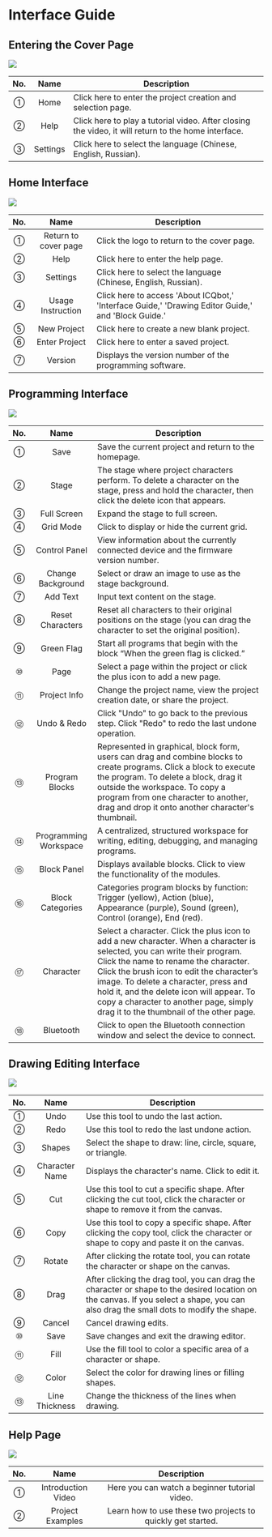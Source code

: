 # Interface Guide

## Entering the Cover Page  

![](https://cdn.nlark.com/yuque/0/2024/png/48120084/1732797464556-d80c578e-f3ec-455c-9b2a-bf52e8a1bcf2.png)

|  No.   |  Name   |  Description   |
| :---: | :---: | --- |
| ① | Home  | Click here to enter the project creation and selection page.   |
| ② |  Help | Click here to play a tutorial video. After closing the video, it will return to the home interface.   |
| ③ | Settings |  Click here to select the language (Chinese, English, Russian).   |


## Home Interface 
![](https://cdn.nlark.com/yuque/0/2024/png/48120084/1733643515716-8e79c267-3247-4a36-a490-2cff133c4f95.png)

|  No.   |  Name   |  Description   |
| :---: | :---: | --- |
| ① |  Return to cover page | Click the logo to return to the cover page.   |
| ② | Help | Click here to enter the help page.   |
| ③ | Settings | Click here to select the language (Chinese, English, Russian).   |
| ④ | Usage Instruction | Click here to access 'About ICQbot,' 'Interface Guide,' 'Drawing Editor Guide,' and 'Block Guide.'   |
| ⑤ |  New Project   | Click here to create a new blank project.   |
| ⑥ |  Enter Project   | Click here to enter a saved project.   |
| ⑦ |  Version   | Displays the version number of the programming software.   |


## Programming Interface  
![](https://cdn.nlark.com/yuque/0/2024/png/48120084/1733643974566-55d1c867-312e-494d-9b5f-abffd6fdde4b.png)

|  No.   |  Name   |  Description   |
| :---: | :---: | --- |
| ① |  Save   | Save the current project and return to the homepage.   |
| ② |  Stage   | The stage where project characters perform. To delete a character on the stage, press and hold the character, then click the delete icon that appears.   |
| ③ |  Full Screen   | Expand the stage to full screen.   |
| ④ | Grid Mode   | Click to display or hide the current grid.   |
| ⑤ | Control Panel | View information about the currently connected device and the firmware version number.   |
| ⑥ |  Change Background   | Select or draw an image to use as the stage background.   |
| ⑦  |  Add Text   |  Input text content on the stage.   |
| ⑧ |  Reset Characters   | Reset all characters to their original positions on the stage (you can drag the character to set the original position).   |
| ⑨ |  Green Flag   | Start all programs that begin with the block “When the green flag is clicked.”   |
| ⑩ | Page   | Select a page within the project or click the plus icon to add a new page.   |
| ⑪  |  Project Info   | Change the project name, view the project creation date, or share the project.   |
| ⑫ |  Undo & Redo   | Click "Undo" to go back to the previous step. Click "Redo" to redo the last undone operation.   |
| ⑬ |  Program Blocks   | Represented in graphical, block form, users can drag and combine blocks to create programs. Click a block to execute the program. To delete a block, drag it outside the workspace. To copy a program from one character to another, drag and drop it onto another character's thumbnail.   |
| ⑭ |  Programming Workspace   | A centralized, structured workspace for writing, editing, debugging, and managing programs.   |
| ⑮ |  Block Panel   | Displays available blocks. Click to view the functionality of the modules.   |
| ⑯ |  Block Categories   | Categories program blocks by function: Trigger (yellow), Action (blue), Appearance (purple), Sound (green), Control (orange), End (red).   |
| ⑰ |  Character   | Select a character. Click the plus icon to add a new character. When a character is selected, you can write their program. Click the name to rename the character. Click the brush icon to edit the character’s image. To delete a character, press and hold it, and the delete icon will appear. To copy a character to another page, simply drag it to the thumbnail of the other page.   |
| ⑱ |  Bluetooth   | Click to open the Bluetooth connection window and select the device to connect.   |


## Drawing Editing Interface  
![](https://cdn.nlark.com/yuque/0/2024/png/48120084/1732844479925-cdbf8389-9c1b-42df-8df3-1f2c4bb36962.png)

|  No.   |  Name   |  Description   |
| :---: | :---: | --- |
| ① |  Undo   |  Use this tool to undo the last action.   |
| ② |  Redo   |  Use this tool to redo the last undone action.   |
| ③ |  Shapes   |  Select the shape to draw: line, circle, square, or triangle.   |
| ④ |  Character Name   | Displays the character's name. Click to edit it.   |
| ⑤ |  Cut   | Use this tool to cut a specific shape. After clicking the cut tool, click the character or shape to remove it from the canvas.   |
| ⑥ |  Copy   | Use this tool to copy a specific shape. After clicking the copy tool, click the character or shape to copy and paste it on the canvas.   |
| ⑦ |  Rotate   | After clicking the rotate tool, you can rotate the character or shape on the canvas.   |
| ⑧ |  Drag   | After clicking the drag tool, you can drag the character or shape to the desired location on the canvas. If you select a shape, you can also drag the small dots to modify the shape.   |
| ⑨ |  Cancel   | Cancel drawing edits.   |
| ⑩ |  Save   | Save changes and exit the drawing editor.   |
| ⑪ |  Fill   | Use the fill tool to color a specific area of a character or shape.   |
| ⑫ |  Color   | Select the color for drawing lines or filling shapes.   |
| ⑬ |  Line Thickness   | Change the thickness of the lines when drawing.   |


## Help Page  
![](https://cdn.nlark.com/yuque/0/2024/png/48120084/1732846042245-ce42f1f6-206f-41e3-bbd9-029c010f96ca.png)

|  No.   |  Name   |  Description   |
| :---: | :---: | :---: |
| ①  |  Introduction Video   |  Here you can watch a beginner tutorial video.   |
| ② |  Project Examples   |  Learn how to use these two projects to quickly get started.   |


